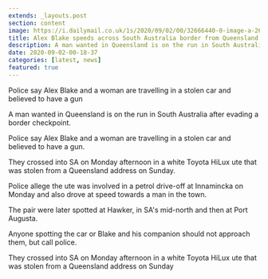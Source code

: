 ```yaml
---
extends: _layouts.post
section: content
image: https://i.dailymail.co.uk/1s/2020/09/02/00/32666440-0-image-a-26_1599001866301.jpg 
title: Alex Blake speeds across South Australia border from Queensland in stolen Toyota HiLux ute 
description: A man wanted in Queensland is on the run in South Australia after evading a border checkpoint. 
date: 2020-09-02-00-18-37 
categories: [latest, news] 
featured: true 
--- 
```

Police say Alex Blake and a woman are travelling in a stolen car and believed to have a gun

A man wanted in Queensland is on the run in South Australia after evading a border checkpoint.

Police say Alex Blake and a woman are travelling in a stolen car and believed to have a gun.

They crossed into SA on Monday afternoon in a white Toyota HiLux ute that was stolen from a Queensland address on Sunday.

Police allege the ute was involved in a petrol drive-off at Innamincka on Monday and also drove at speed towards a man in the town.

The pair were later spotted at Hawker, in SA's mid-north and then at Port Augusta.

Anyone spotting the car or Blake and his companion should not approach them, but call police.

They crossed into SA on Monday afternoon in a white Toyota HiLux ute that was stolen from a Queensland address on Sunday


